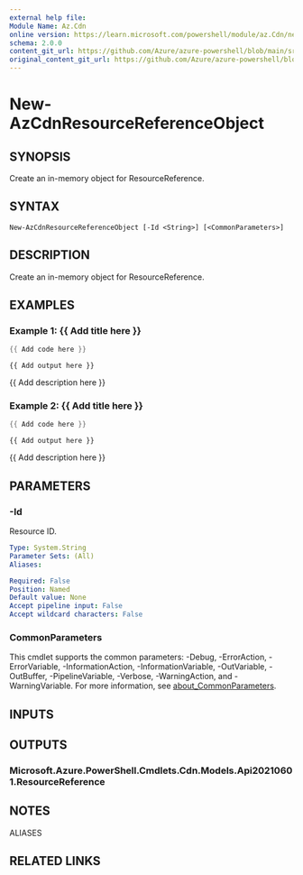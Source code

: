 ```yaml
---
external help file: 
Module Name: Az.Cdn
online version: https://learn.microsoft.com/powershell/module/az.Cdn/new-AzCdnResourceReferenceObject
schema: 2.0.0
content_git_url: https://github.com/Azure/azure-powershell/blob/main/src/Cdn/help/New-AzCdnResourceReferenceObject.md
original_content_git_url: https://github.com/Azure/azure-powershell/blob/main/src/Cdn/help/New-AzCdnResourceReferenceObject.md
---
```


# New-AzCdnResourceReferenceObject

## SYNOPSIS
Create an in-memory object for ResourceReference.

## SYNTAX

```
New-AzCdnResourceReferenceObject [-Id <String>] [<CommonParameters>]
```

## DESCRIPTION
Create an in-memory object for ResourceReference.

## EXAMPLES

### Example 1: {{ Add title here }}
```powershell
{{ Add code here }}
```

```output
{{ Add output here }}
```

{{ Add description here }}

### Example 2: {{ Add title here }}
```powershell
{{ Add code here }}
```

```output
{{ Add output here }}
```

{{ Add description here }}

## PARAMETERS

### -Id
Resource ID.

```yaml
Type: System.String
Parameter Sets: (All)
Aliases:

Required: False
Position: Named
Default value: None
Accept pipeline input: False
Accept wildcard characters: False
```

### CommonParameters
This cmdlet supports the common parameters: -Debug, -ErrorAction, -ErrorVariable, -InformationAction, -InformationVariable, -OutVariable, -OutBuffer, -PipelineVariable, -Verbose, -WarningAction, and -WarningVariable. For more information, see [about_CommonParameters](http://go.microsoft.com/fwlink/?LinkID=113216).

## INPUTS

## OUTPUTS

### Microsoft.Azure.PowerShell.Cmdlets.Cdn.Models.Api20210601.ResourceReference

## NOTES

ALIASES

## RELATED LINKS

